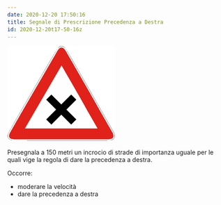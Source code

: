 ```yaml
---
date: 2020-12-20 17:50:16
title: Segnale di Prescrizione Precedenza a Destra 
id: 2020-12-20t17-50-16z
---
```


![triangolo con croce diagonale nera](./images/precedenza-destra.png)

Presegnala a 150 metri un incrocio di strade di importanza uguale per le quali
vige la regola di dare la precedenza a destra.

Occorre:

- moderare la velocità
- dare la precedenza a destra
